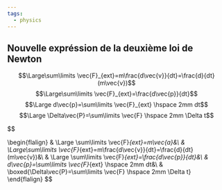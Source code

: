 ```yaml
---
tags:
  - physics
---
```


## Nouvelle expréssion de la deuxième loi de Newton
$$\Large\sum\limits \vec{F}_{ext}=m\frac{d\vec{v}}{dt}=\frac{d}{dt}(m\vec{v})$$ $$\Large\sum\limits \vec{F}_{ext}=\frac{d\vec{p}}{dt}$$ $$\Large d\vec{p}=\sum\limits \vec{F}_{ext} \hspace 2mm dt$$ $$\Large \Delta\vec{P}=\sum\limits \vec{F} \hspace 2mm \Delta t$$


$$

\begin{flalign}
& \Large \sum\limits \vec{F}_{ext}=m\vec{a}&\\
& \Large\sum\limits \vec{F}_{ext}=m\frac{d\vec{v}}{dt}=\frac{d}{dt}(m\vec{v})&\\
& \Large \sum\limits \vec{F}_{ext}=\frac{d\vec{p}}{dt}&\\
& d\vec{p}=\sum\limits \vec{F}_{ext} \hspace 2mm dt&\\
& \boxed{\Delta\vec{P}=\sum\limits \vec{F} \hspace 2mm \Delta t}
\end{flalign}
$$

